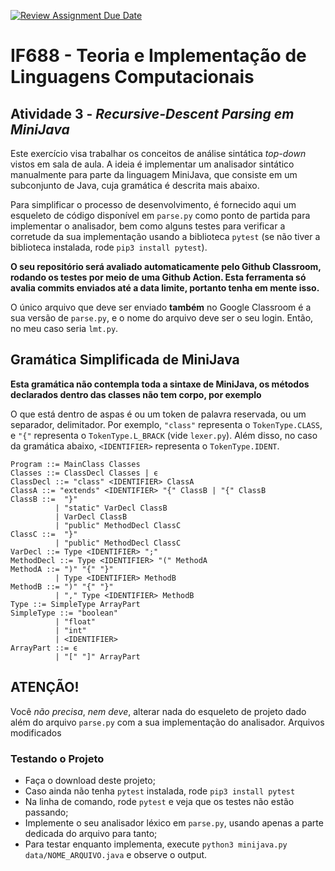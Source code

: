 [![Review Assignment Due Date](https://classroom.github.com/assets/deadline-readme-button-22041afd0340ce965d47ae6ef1cefeee28c7c493a6346c4f15d667ab976d596c.svg)](https://classroom.github.com/a/5q9zNO0-)
# IF688 - Teoria e Implementação de Linguagens Computacionais

## Atividade 3 - _Recursive-Descent Parsing em MiniJava_

Este exercício visa trabalhar os conceitos de análise sintática _top-down_ vistos em sala de aula. A ideia é implementar um analisador sintático manualmente para parte da linguagem MiniJava, que consiste em um subconjunto de Java, cuja gramática é descrita mais abaixo. 

Para simplificar o processo de desenvolvimento, é fornecido aqui um esqueleto de código disponível em `parse.py` como ponto de partida para implementar o analisador, bem como alguns testes para verificar a corretude da sua implementação usando a biblioteca `pytest` (se não tiver a biblioteca instalada, rode `pip3 install pytest`). 

**O seu repositório será avaliado automaticamente pelo Github Classroom, rodando os testes por meio de uma Github Action. Esta ferramenta só avalia commits enviados até a data limite, portanto tenha em mente isso.**

O único arquivo que deve ser enviado **também** no Google Classroom é a sua versão de `parse.py`, e o nome do arquivo deve ser o seu login. Então, no meu caso seria `lmt.py`.

## Gramática Simplificada de MiniJava

**Esta gramática não contempla toda a sintaxe de MiniJava, os métodos declarados dentro das classes não tem corpo, por exemplo**

O que está dentro de aspas é ou um token de palavra reservada, ou um separador, delimitador. Por exemplo, `"class"` representa o `TokenType.CLASS`, e `"{"` representa o `TokenType.L_BRACK` (vide `lexer.py`). Além disso, no caso da gramática abaixo, `<IDENTIFIER>` representa o `TokenType.IDENT`. 

```
Program ::= MainClass Classes
Classes ::= ClassDecl Classes | ϵ
ClassDecl ::= "class" <IDENTIFIER> ClassA
ClassA ::= "extends" <IDENTIFIER> "{" ClassB | "{" ClassB
ClassB ::=  "}"
          | "static" VarDecl ClassB
          | VarDecl ClassB
          | "public" MethodDecl ClassC
ClassC ::=  "}"
          | "public" MethodDecl ClassC
VarDecl ::= Type <IDENTIFIER> ";"
MethodDecl ::= Type <IDENTIFIER> "(" MethodA
MethodA ::= ")" "{" "}"
          | Type <IDENTIFIER> MethodB
MethodB ::= ")" "{" "}"
          | "," Type <IDENTIFIER> MethodB
Type ::= SimpleType ArrayPart
SimpleType ::= "boolean"
          | "float"
          | "int"
          | <IDENTIFIER>
ArrayPart ::= ϵ
          | "[" "]" ArrayPart
```

## ATENÇÃO!

Você _não precisa_, *nem deve*, alterar nada do esqueleto de projeto dado além do arquivo `parse.py` com a sua implementação do analisador. Arquivos modificados

### Testando o Projeto
- Faça o download deste projeto;
- Caso ainda não tenha `pytest` instalada, rode `pip3 install pytest`
- Na linha de comando, rode `pytest` e veja que os testes não estão passando; 
- Implemente o seu analisador léxico em `parse.py`, usando apenas a parte dedicada do arquivo para tanto;
- Para testar enquanto implementa, execute `python3 minijava.py data/NOME_ARQUIVO.java` e observe o output.